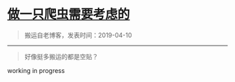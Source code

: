# [做一只爬虫需要考虑的](https://github.com/zzy131250/gitblog/issues/27)

> 搬运自老博客，发表时间：2019-04-10

---

> 好像挺多搬运的都是空贴？

working in progress